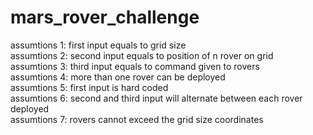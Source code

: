# mars_rover_challenge
assumtions 1: first input equals to grid size  
assumtions 2: second input equals to position of n rover on grid  
assumtions 3: third input equals to command given to rovers  
assumtions 4: more than one rover can be deployed  
assumtions 5: first input is hard coded  
assumtions 6: second and third input will alternate between each rover deployed  
assumtions 7: rovers cannot exceed the grid size coordinates  
